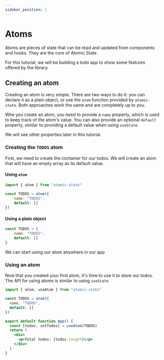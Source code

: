 ```yaml
---
sidebar_position: 1
---
```


# Atoms

Atoms are pieces of state that can be read and updated from components and hooks. They are the core of Atomic State.

For this tutorial, we will be building a todo app to show some features offered by the library.

## Creating an atom

Creating an atom is very simple. There are two ways to do it: you can declare it as a plain object, or use the `atom` function provided by `atomic-state`. Both approaches work the same and are completely up to you.

Whe you create an atom, you need to provide a `name` property, which is used to keep track of the atom's value.
You can also provide an optional `default` property, similar to providing a default value when using `useState`.

We will see other properties later in this tutorial.

### Creating the `TODOS` atom

First, we need to create the container for our todos. We will create an atom that will have an empty array as its default value.

#### Using `atom`

```jsx
import { atom } from "atomic-state"

const TODOS = atom({
    name: "TODOS",
    default: []
})
```

#### Using a plain object

```jsx
const TODOS = {
    name: "TODOS",
    default: []
}
```

We can start using our atom anywhere in our app

### Using an atom

Now that you created your first atom, it's time to use it to store our todos. The API for using atoms is similar to using `useState`


```jsx
import { atom, useAtom } from "atomic-state"

const TODOS = atom({
  name: "TODOS",
  default: []
})

export default function App() {
  const [todos, setTodos] = useAtom(TODOS)
  return (
    <div>
      <p>Total todos: {todos.length}</p>
    </div>
  )
}
```
